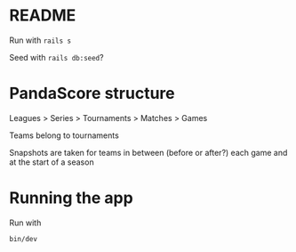 # README

Run with `rails s`

Seed with `rails db:seed`?

# PandaScore structure

Leagues > Series > Tournaments > Matches > Games

Teams belong to tournaments

Snapshots are taken for teams in between (before or after?) each game and at the start of a season

# Running the app 
Run with
```
bin/dev
```